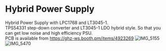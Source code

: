 # Hybrid Power Supply

Hybrid Power Supply with LPC1768 and LT3045-1.<br>
TPS54331 step-down converter and LT3045-1 LDO hybrid style. So that you can get low noise and high efficiency PSU.<br>
PCB is available from https://ghz-ws.booth.pm/items/4923269
![IMG_5155](https://github.com/ghz-ws/LPC1768-PSU/assets/52226620/1db0c9d6-85c8-4083-a354-60f20d5981b1)
![IMG_5470](https://github.com/ghz-ws/LPC1768-PSU/assets/52226620/4efe9e1c-54ef-4667-add1-ae5c1171c22a)
